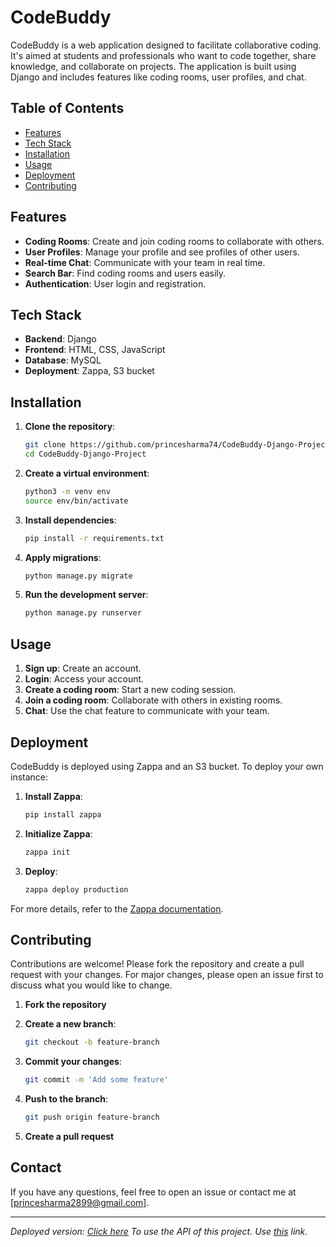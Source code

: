 # CodeBuddy

CodeBuddy is a web application designed to facilitate collaborative coding. It's aimed at students and professionals who want to code together, share knowledge, and collaborate on projects. The application is built using Django and includes features like coding rooms, user profiles, and chat.

## Table of Contents
- [Features](#features)
- [Tech Stack](#tech-stack)
- [Installation](#installation)
- [Usage](#usage)
- [Deployment](#deployment)
- [Contributing](#contributing)

## Features

- **Coding Rooms**: Create and join coding rooms to collaborate with others.
- **User Profiles**: Manage your profile and see profiles of other users.
- **Real-time Chat**: Communicate with your team in real time.
- **Search Bar**: Find coding rooms and users easily.
- **Authentication**: User login and registration.

## Tech Stack

- **Backend**: Django
- **Frontend**: HTML, CSS, JavaScript
- **Database**: MySQL
- **Deployment**: Zappa, S3 bucket

## Installation

1. **Clone the repository**:
   ```bash
   git clone https://github.com/princesharma74/CodeBuddy-Django-Project.git
   cd CodeBuddy-Django-Project
   ```

2. **Create a virtual environment**:
   ```bash
   python3 -m venv env
   source env/bin/activate
   ```

3. **Install dependencies**:
   ```bash
   pip install -r requirements.txt
   ```

4. **Apply migrations**:
   ```bash
   python manage.py migrate
   ```

5. **Run the development server**:
   ```bash
   python manage.py runserver
   ```

## Usage

1. **Sign up**: Create an account.
2. **Login**: Access your account.
3. **Create a coding room**: Start a new coding session.
4. **Join a coding room**: Collaborate with others in existing rooms.
5. **Chat**: Use the chat feature to communicate with your team.

## Deployment

CodeBuddy is deployed using Zappa and an S3 bucket. To deploy your own instance:

1. **Install Zappa**:
   ```bash
   pip install zappa
   ```

2. **Initialize Zappa**:
   ```bash
   zappa init
   ```

3. **Deploy**:
   ```bash
   zappa deploy production
   ```

For more details, refer to the [Zappa documentation](https://github.com/zappa/Zappa).

## Contributing

Contributions are welcome! Please fork the repository and create a pull request with your changes. For major changes, please open an issue first to discuss what you would like to change.

1. **Fork the repository**
2. **Create a new branch**:
   ```bash
   git checkout -b feature-branch
   ```

3. **Commit your changes**:
   ```bash
   git commit -m 'Add some feature'
   ```

4. **Push to the branch**:
   ```bash
   git push origin feature-branch
   ```

5. **Create a pull request**

## Contact

If you have any questions, feel free to open an issue or contact me at [princesharma2899@gmail.com].

---

*Deployed version: [Click here](https://yw0d0v4kp0.execute-api.ap-south-1.amazonaws.com/dev/) To use the API of this project. Use [this](https://1d29p3txbb.execute-api.ap-south-1.amazonaws.com/dev) link.*